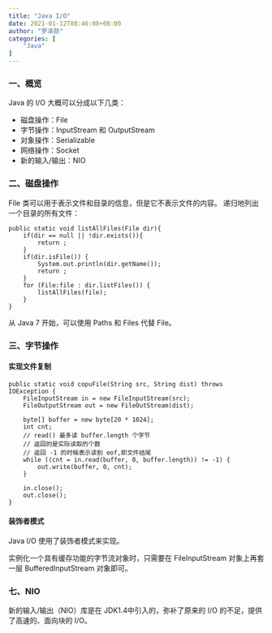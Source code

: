 ```yaml
---
title: "Java I/O"
date: 2021-01-12T08:46:08+08:00
author: "罗泽勋"
categories: [
    "Java"
]
---
```


### 一、概览
Java 的 I/O 大概可以分成以下几类：
* 磁盘操作：File
* 字节操作：InputStream 和 OutputStream 
* 对象操作：Serializable
* 网络操作：Socket
* 新的输入/输出：NIO

### 二、磁盘操作
File 类可以用于表示文件和目录的信息，但是它不表示文件的内容。
递归地列出一个目录的所有文件：
```
public static void listAllFiles(File dir){
    if(dir == null || !dir.exists()){
        return ;
    }
    if(dir.isFile()) {
        System.out.println(dir.getName());
        return ;
    }
    for (File:file : dir.listFiles()) {
        listAllFiles(file);
    }
}
```
从 Java 7 开始，可以使用 Paths 和 Files 代替 File。

### 三、字节操作
#### 实现文件复制
```
public static void copuFile(String src, String dist) throws IOException {
    FileInputStream in = new FileInputStream(src);
    FileOutputStream out = new FileOutStream(dist);

    byte[] buffer = new byte[20 * 1024];
    int cnt;
    // read() 最多读 buffer.length 个字节
    // 返回的是实际读取的个数
    // 返回 -1 的时候表示读到 eof,即文件结尾
    while ((cnt = in.read(buffer, 0, buffer.length)) != -1) {
        out.write(buffer, 0, cnt);
    }

    in.close();
    out.close();
}
```

#### 装饰者模式
Java I/O 使用了装饰者模式来实现。

实例化一个具有缓存功能的字节流对象时，只需要在 FileInputStream 对象上再套一层 BufferedInputStream 对象即可。

### 七、NIO
新的输入/输出（NIO）库是在 JDK1.4中引入的，弥补了原来的 I/O 的不足，提供了高速的、面向块的 I/O。







































